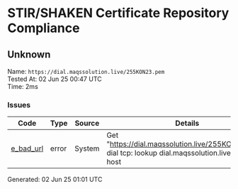 # STIR/SHAKEN Certificate Repository Compliance

## Unknown

Name: `https://dial.maqssolution.live/255KON23.pem`\
Tested At: 02 Jun 25 00:47 UTC\
Time: 2ms

### Issues

| Code | Type | Source | Details |
|------|------|--------|---------|
| [e_bad_url](../../ISSUES/e_bad_url/README.md) | error | System | Get "https://dial.maqssolution.live/255KON23.pem": dial tcp: lookup dial.maqssolution.live: no such host |

Generated: 02 Jun 25 01:01 UTC